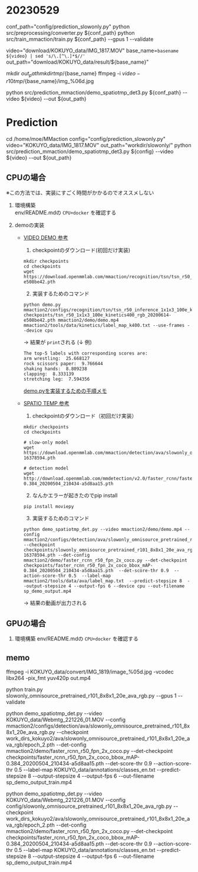 # 20230529
conf_path="config/prediction_slowonly.py"
python src/preprocessing/converter.py ${conf_path}
python src/train_mmaction/train.py ${conf_path} --gpus 1 --validate


video="download/KOKUYO_data/IMG_1817.MOV"
base_name=`basename ${video} | sed 's/\.[^\.]*$//'`
out_path="download/KOKUYO_data/result/${base_name}"

mkdir ${out_path}
mkdir tmp/${base_name}
ffmpeg -i ${video} -r 10 tmp/${base_name}/img_%06d.jpg

python src/prediction_mmaction/demo_spatiotmp_det3.py ${conf_path} --video ${video} --out ${out_path}

# Prediction

cd /home/moe/MMaction
config="config/prediction_slowonly.py"
video="KOKUYO_data/IMG_1817.MOV"
out_path="workdir/slowonly/"
python src/prediction_mmaction/demo_spatiotmp_det3.py ${config} --video ${video} --out ${out_path}


## CPUの場合

※この方法では、実装にすごく時間がかかるのでオススメしない

1. 環境構築   
    env/README.mdの `CPU+docker` を確認する

2. demoの実装  
    - [VIDEO DEMO 参考](https://github.com/open-mmlab/mmaction2/tree/master/demo#video-demo)
        1. checkpointのダウンロード(初回だけ実装)
        ```
        mkdir checkpoints
        cd checkpoints
        wget https://download.openmmlab.com/mmaction/recognition/tsn/tsn_r50_1x1x3_100e_kinetics400_rgb/tsn_r50_1x1x3_100e_kinetics400_rgb_20200614-e508be42.pth
        ```
        2. 実装するためのコマンド
        ```
        python demo.py mmaction2/configs/recognition/tsn/tsn_r50_inference_1x1x3_100e_kinetics400_rgb.py checkpoints/tsn_r50_1x1x3_100e_kinetics400_rgb_20200614-e508be42.pth mmaction2/demo/demo.mp4 mmaction2/tools/data/kinetics/label_map_k400.txt --use-frames --device cpu
        ```
        → 結果が `print`される (↓ 例)
        ```
        The top-5 labels with corresponding scores are:
        arm wrestling:  25.668127
        rock scissors paper:  9.766644
        shaking hands:  8.809238
        clapping:  8.333139
        stretching leg:  7.594356
        ```
        
        [demo.pyを実装するための手順メモ](memo/)





    - [SPATIO TEMP 参考](https://github.com/open-mmlab/mmaction2/tree/master/demo#spatiotemporal-action-detection-video-demo)

        1. checkpointのダウンロード（初回だけ実装）
        ```
        mkdir checkpoints
        cd checkpoints

        # slow-only model
        wget https://download.openmmlab.com/mmaction/detection/ava/slowonly_omnisource_pretrained_r101_8x8x1_20e_ava_rgb/slowonly_omnisource_pretrained_r101_8x8x1_20e_ava_rgb_20201217-16378594.pth

        # detection model
        wget http://download.openmmlab.com/mmdetection/v2.0/faster_rcnn/faster_rcnn_r50_fpn_2x_coco/faster_rcnn_r50_fpn_2x_coco_bbox_mAP-0.384_20200504_210434-a5d8aa15.pth
        ```
        2. なんかエラーが起きたのでpip install
        ```
        pip install moviepy
        ```

        3. 実装するためのコマンド
        ```
        python demo_spatiotmp_det.py --video mmaction2/demo/demo.mp4 --config mmaction2/configs/detection/ava/slowonly_omnisource_pretrained_r101_8x8x1_20e_ava_rgb.py --checkpoint checkpoints/slowonly_omnisource_pretrained_r101_8x8x1_20e_ava_rgb_20201217-16378594.pth --det-config mmaction2/demo/faster_rcnn_r50_fpn_2x_coco.py --det-checkpoint checkpoints/faster_rcnn_r50_fpn_2x_coco_bbox_mAP-0.384_20200504_210434-a5d8aa15.pth  --det-score-thr 0.9  --action-score-thr 0.5  --label-map mmaction2/tools/data/ava/label_map.txt  --predict-stepsize 8  --output-stepsize 4 --output-fps 6 --device cpu --out-filename sp_demo_output.mp4
        ```
        → 結果の動画が出力される
    
## GPUの場合

1. 環境構築
    env/README.mdの `CPU+docker` を確認する


## memo
ffmpeg -i KOKUYO_data/convert/IMG_1819/image_%05d.jpg -vcodec libx264 -pix_fmt yuv420p out.mp4

python train.py slowonly_omnisource_pretrained_r101_8x8x1_20e_ava_rgb.py --gpus 1 --validate

python demo_spatiotmp_det.py --video KOKUYO_data/Webmtg_221226_01.MOV --config mmaction2/configs/detection/ava/slowonly_omnisource_pretrained_r101_8x8x1_20e_ava_rgb.py --checkpoint work_dirs_kokuyo2/ava/slowonly_omnisource_pretrained_r101_8x8x1_20e_ava_rgb/epoch_2.pth --det-config mmaction2/demo/faster_rcnn_r50_fpn_2x_coco.py --det-checkpoint checkpoints/faster_rcnn_r50_fpn_2x_coco_bbox_mAP-0.384_20200504_210434-a5d8aa15.pth  --det-score-thr 0.9  --action-score-thr 0.5  --label-map KOKUYO_data/annotations/classes_en.txt  --predict-stepsize 8  --output-stepsize 4 --output-fps 6 --out-filename sp_demo_output_train.mp4

python demo_spatiotmp_det.py --video KOKUYO_data/Webmtg_221226_01.MOV --config config/slowonly_omnisource_pretrained_r101_8x8x1_20e_ava_rgb.py --checkpoint work_dirs_kokuyo2/ava/slowonly_omnisource_pretrained_r101_8x8x1_20e_ava_rgb/epoch_2.pth --det-config mmaction2/demo/faster_rcnn_r50_fpn_2x_coco.py --det-checkpoint checkpoints/faster_rcnn_r50_fpn_2x_coco_bbox_mAP-0.384_20200504_210434-a5d8aa15.pth  --det-score-thr 0.9  --action-score-thr 0.5  --label-map KOKUYO_data/annotations/classes_en.txt  --predict-stepsize 8  --output-stepsize 4 --output-fps 6 --out-filename sp_demo_output_train.mp4